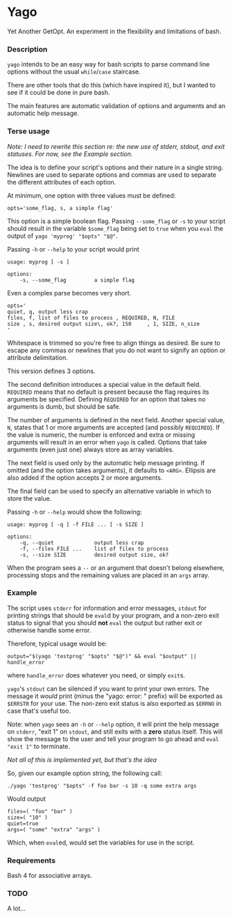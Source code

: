 # Yago

Yet Another GetOpt. An experiment in the flexibility and limitations of 
bash.

### Description

`yago` intends to be an easy way for bash scripts to parse command line 
options without the usual `while`/`case` staircase.

There are other tools that do this (which have inspired it), but I 
wanted to see if it could be done in pure bash.

The main features are automatic validation of options and arguments and 
an automatic help message.

### Terse usage

*Note: I need to rewrite this section re: the new use of stderr, stdout, 
and exit statuses. For now, see the Example section.*

The idea is to define your script's options and their nature in a single 
string. Newlines are used to separate options and commas are used to 
separate the different attributes of each option.

At minimum, one option with three values must be defined:

~~~ { .bash }
opts='some_flag, s, a simple flag'
~~~

This option is a simple boolean flag. Passing `--some_flag` or `-s` to 
your script should result in the variable `$some_flag` being set to
`true` when you `eval` the output of `yago 'myprog' "$opts" "$@"`.

Passing `-h` or `--help` to your script would print

~~~ 
usage: myprog [ -s ]

options:
    -s, --some_flag         a simple flag

~~~

Even a complex parse becomes very short.

~~~ { .bash }
opts='
quiet, q, output less crap
files, f, list of files to process , REQUIRED, N, FILE
size , s, desired output size\, ok?, 150     , 1, SIZE, n_size
'
~~~

Whitespace is trimmed so you're free to align things as desired. Be sure 
to escape any commas or newlines that you do not want to signify an 
option or attribute delimitation.

This version defines 3 options.

The second definition introduces a special value in the default field. 
`REQUIRED` means that no default is present because the flag requires 
its arguments be specified. Defining `REQUIRED` for an option that takes 
no arguments is dumb, but should be safe.

The number of arguments is defined in the next field. Another special 
value, `N`, states that 1 or more arguments are accepted (and possibly 
`REQUIRED`). If the value is numeric, the number is enforced and extra 
or missing arguments will result in an error when `yago` is called. 
Options that take arguments (even just one) always store as array 
variables.

The next field is used only by the automatic help message printing. If 
omitted (and the option takes arguments), it defaults to `<ARG>`. 
Ellipsis are also added if the option accepts 2 or more arguments.

The final field can be used to specify an alternative variable in which 
to store the value.

Passing `-h` or `--help` would show the following:

~~~ 
usage: myprog [ -q ] -f FILE ... [ -s SIZE ]

options:
    -q, --quiet             output less crap
    -f, --files FILE ...    list of files to process
    -s, --size SIZE         desired output size, ok?
~~~

When the program sees a `--` or an argument that doesn't belong 
elsewhere, processing stops and the remaining values are placed in an 
`args` array.

### Example

The script uses `stderr` for information and error messages, `stdout` 
for printing strings that should be `eval`d by your program, and a 
non-zero exit status to signal that you should **not** `eval` the output 
but rather exit or otherwise handle some error.

Therefore, typical usage would be:

~~~ { .bash }
output="$(yago 'testprog' "$opts" "$@")" && eval "$output" || handle_error
~~~

where `handle_error` does whatever you need, or simply `exit`s.

`yago`'s `stdout` can be silenced if you want to print your own errors. 
The message it *would* print (minus the "yago: error: " prefix) will be 
exported as `$ERRSTR` for your use. The non-zero exit status is also 
exported as `$ERRNO` in case that's useful too.

Note: when `yago` sees an `-h` or `--help` option, it will print the 
help message on `stderr`, "exit 1" on `stdout`, and still exits with a 
**zero** status itself. This will show the message to the user and tell 
your program to go ahead and `eval "exit 1"` to terminate.

*Not all of this is implemented yet, but that's the idea*

So, given our example option string, the following call:

~~~ { .bash }
./yago 'testprog' "$opts" -f foo bar -s 10 -q some extra args
~~~

Would output

~~~ 
files=( "foo" "bar" )
size=( "10" )
quiet=true
args=( "some" "extra" "args" )
~~~

Which, when `eval`ed, would set the variables for use in the script.

### Requirements

Bash 4 for associative arrays.

### TODO

A lot...
